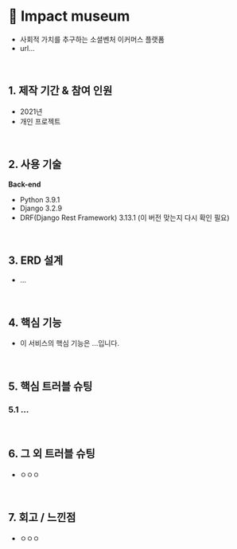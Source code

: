# :pushpin: Impact museum
- 사회적 가치를 추구하는 소셜벤처 이커머스 플랫폼
- url...

<br>

## 1. 제작 기간 & 참여 인원
- 2021년 
- 개인 프로젝트
<br>

## 2. 사용 기술
**Back-end**
- Python 3.9.1
- Django 3.2.9
- DRF(Django Rest Framework) 3.13.1 (이 버전 맞는지 다시 확인 필요)
<br>

## 3. ERD 설계
- ...
<br>

## 4. 핵심 기능
- 이 서비스의 핵심 기능은 ...입니다.
<br>

## 5. 핵심 트러블 슈팅
### 5.1 ...

<br>

## 6. 그 외 트러블 슈팅
- ㅇㅇㅇ
<br>

## 7. 회고 / 느낀점
- ㅇㅇㅇ


